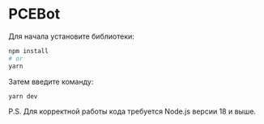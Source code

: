 # PCEBot

Для начала установите библиотеки:

```bash
npm install
# or
yarn
```

Затем введите команду:

```bash
yarn dev
```
P.S. 
Для корректной работы кода требуется Node.js версии 18 и выше.
